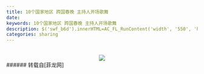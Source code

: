 ```yaml
---
title: 10个国家地区 跨国春晚 主持人开场歌舞
date: 
keywords: 10个国家地区 跨国春晚 主持人开场歌舞
description: $('swf_b6d').innerHTML=AC_FL_RunContent('width', '550', 'height', '400', 'allowNetworking', 'internal', 'allowScriptAccess', 'never', 'src', encodeURI('https://imgcache.qq.com/tencentvideo_v1/playerv3/TPout.swf?max_age=86400&amp;v=20161117&amp;vid=j0370d536lq&amp;auto=0'), 'quality', 'high', 'bgcolor', '#ffffff', 'wmode', 'transparent', 'allowfullscreen', 'true');
categories: sharing
---
```

<td class="t_f" id="postmessage_493137">

<div align="center"><span id="swf_b6d"></span><script reload="1" type="8ab074b4c1c4dfb6cbb6179c-text/javascript">$('swf_b6d').innerHTML=AC_FL_RunContent('width', '550', 'height', '400', 'allowNetworking', 'internal', 'allowScriptAccess', 'never', 'src', encodeURI('https://imgcache.qq.com/tencentvideo_v1/playerv3/TPout.swf?max_age=86400&amp;v=20161117&amp;vid=j0370d536lq&amp;auto=0'), 'quality', 'high', 'bgcolor', '#ffffff', 'wmode', 'transparent', 'allowfullscreen', 'true');</script></div><br/>
<div align="center">

<img aid="473765" data-cf-modified-8ab074b4c1c4dfb6cbb6179c-="" file="data/attachment/forum/201701/28/144818utg2fwzgt2hff350.jpg.thumb.jpg" id="aimg_473765" inpost="1" onclick="" onmouseover="" src="http://www.flw.ph/data/attachment/forum/201701/28/144818utg2fwzgt2hff350.jpg" style="cursor:pointer" zoomfile="data/attachment/forum/201701/28/144818utg2fwzgt2hff350.jpg"/>


</div></td>
###### 转载自[菲龙网]